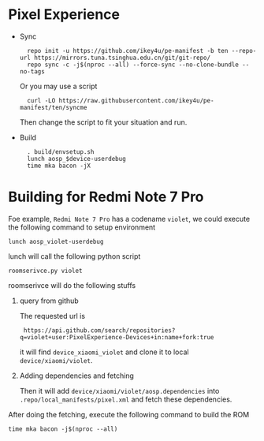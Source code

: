 # Pixel Experience

- Sync

        repo init -u https://github.com/ikey4u/pe-manifest -b ten --repo-url https://mirrors.tuna.tsinghua.edu.cn/git/git-repo/
        repo sync -c -j$(nproc --all) --force-sync --no-clone-bundle --no-tags

    Or you may use a script

        curl -LO https://raw.githubusercontent.com/ikey4u/pe-manifest/ten/syncme

    Then change the script to fit your situation and run.

- Build

        . build/envsetup.sh
        lunch aosp_$device-userdebug
        time mka bacon -jX

# Building for Redmi Note 7 Pro

Foe example, `Redmi Note 7 Pro` has a codename `violet`, we could execute the
following command to setup environment

    lunch aosp_violet-userdebug

lunch will call the following python script

    roomserivce.py violet

roomserivce will do the following stuffs

1. query from github

    The requested url is

        https://api.github.com/search/repositories?q=violet+user:PixelExperience-Devices+in:name+fork:true

    it will find `device_xiaomi_violet` and clone it to local `device/xiaomi/violet`.

2. Adding dependencies and fetching

    Then it will add `device/xiaomi/violet/aosp.dependencies` into
    `.repo/local_manifests/pixel.xml` and fetch these dependencies.

After doing the fetching, execute the following command to build the ROM

    time mka bacon -j$(nproc --all)
